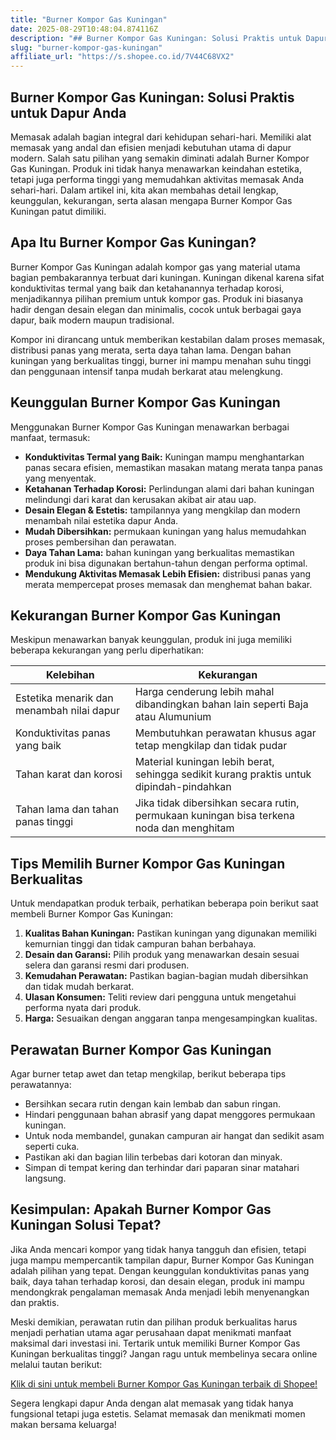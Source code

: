 ```yaml
---
title: "Burner Kompor Gas Kuningan"
date: 2025-08-29T10:48:04.874116Z
description: "## Burner Kompor Gas Kuningan: Solusi Praktis untuk Dapur Anda..."
slug: "burner-kompor-gas-kuningan"
affiliate_url: "https://s.shopee.co.id/7V44C68VX2"
---
```

## Burner Kompor Gas Kuningan: Solusi Praktis untuk Dapur Anda

Memasak adalah bagian integral dari kehidupan sehari-hari. Memiliki alat memasak yang andal dan efisien menjadi kebutuhan utama di dapur modern. Salah satu pilihan yang semakin diminati adalah Burner Kompor Gas Kuningan. Produk ini tidak hanya menawarkan keindahan estetika, tetapi juga performa tinggi yang memudahkan aktivitas memasak Anda sehari-hari. Dalam artikel ini, kita akan membahas detail lengkap, keunggulan, kekurangan, serta alasan mengapa Burner Kompor Gas Kuningan patut dimiliki.

## Apa Itu Burner Kompor Gas Kuningan?

Burner Kompor Gas Kuningan adalah kompor gas yang material utama bagian pembakarannya terbuat dari kuningan. Kuningan dikenal karena sifat konduktivitas termal yang baik dan ketahanannya terhadap korosi, menjadikannya pilihan premium untuk kompor gas. Produk ini biasanya hadir dengan desain elegan dan minimalis, cocok untuk berbagai gaya dapur, baik modern maupun tradisional.

Kompor ini dirancang untuk memberikan kestabilan dalam proses memasak, distribusi panas yang merata, serta daya tahan lama. Dengan bahan kuningan yang berkualitas tinggi, burner ini mampu menahan suhu tinggi dan penggunaan intensif tanpa mudah berkarat atau melengkung.

## Keunggulan Burner Kompor Gas Kuningan

Menggunakan Burner Kompor Gas Kuningan menawarkan berbagai manfaat, termasuk:

- **Konduktivitas Termal yang Baik:** Kuningan mampu menghantarkan panas secara efisien, memastikan masakan matang merata tanpa panas yang menyentak.
- **Ketahanan Terhadap Korosi:** Perlindungan alami dari bahan kuningan melindungi dari karat dan kerusakan akibat air atau uap.
- **Desain Elegan & Estetis:** tampilannya yang mengkilap dan modern menambah nilai estetika dapur Anda.
- **Mudah Dibersihkan:** permukaan kuningan yang halus memudahkan proses pembersihan dan perawatan.
- **Daya Tahan Lama:** bahan kuningan yang berkualitas memastikan produk ini bisa digunakan bertahun-tahun dengan performa optimal.
- **Mendukung Aktivitas Memasak Lebih Efisien:** distribusi panas yang merata mempercepat proses memasak dan menghemat bahan bakar.

## Kekurangan Burner Kompor Gas Kuningan

Meskipun menawarkan banyak keunggulan, produk ini juga memiliki beberapa kekurangan yang perlu diperhatikan:

| Kelebihan | Kekurangan |
|--------------|--------------|
| Estetika menarik dan menambah nilai dapur | Harga cenderung lebih mahal dibandingkan bahan lain seperti Baja atau Alumunium |
| Konduktivitas panas yang baik | Membutuhkan perawatan khusus agar tetap mengkilap dan tidak pudar |
| Tahan karat dan korosi | Material kuningan lebih berat, sehingga sedikit kurang praktis untuk dipindah-pindahkan |
| Tahan lama dan tahan panas tinggi | Jika tidak dibersihkan secara rutin, permukaan kuningan bisa terkena noda dan menghitam |

## Tips Memilih Burner Kompor Gas Kuningan Berkualitas

Untuk mendapatkan produk terbaik, perhatikan beberapa poin berikut saat membeli Burner Kompor Gas Kuningan:

1. **Kualitas Bahan Kuningan:** Pastikan kuningan yang digunakan memiliki kemurnian tinggi dan tidak campuran bahan berbahaya.
2. **Desain dan Garansi:** Pilih produk yang menawarkan desain sesuai selera dan garansi resmi dari produsen.
3. **Kemudahan Perawatan:** Pastikan bagian-bagian mudah dibersihkan dan tidak mudah berkarat.
4. **Ulasan Konsumen:** Teliti review dari pengguna untuk mengetahui performa nyata dari produk.
5. **Harga:** Sesuaikan dengan anggaran tanpa mengesampingkan kualitas.

## Perawatan Burner Kompor Gas Kuningan

Agar burner tetap awet dan tetap mengkilap, berikut beberapa tips perawatannya:

- Bersihkan secara rutin dengan kain lembab dan sabun ringan.
- Hindari penggunaan bahan abrasif yang dapat menggores permukaan kuningan.
- Untuk noda membandel, gunakan campuran air hangat dan sedikit asam seperti cuka.
- Pastikan aki dan bagian lilin terbebas dari kotoran dan minyak.
- Simpan di tempat kering dan terhindar dari paparan sinar matahari langsung.

## Kesimpulan: Apakah Burner Kompor Gas Kuningan Solusi Tepat?

Jika Anda mencari kompor yang tidak hanya tangguh dan efisien, tetapi juga mampu mempercantik tampilan dapur, Burner Kompor Gas Kuningan adalah pilihan yang tepat. Dengan keunggulan konduktivitas panas yang baik, daya tahan terhadap korosi, dan desain elegan, produk ini mampu mendongkrak pengalaman memasak Anda menjadi lebih menyenangkan dan praktis.

Meski demikian, perawatan rutin dan pilihan produk berkualitas harus menjadi perhatian utama agar perusahaan dapat menikmati manfaat maksimal dari investasi ini. Tertarik untuk memiliki Burner Kompor Gas Kuningan berkualitas tinggi? Jangan ragu untuk membelinya secara online melalui tautan berikut:

[Klik di sini untuk membeli Burner Kompor Gas Kuningan terbaik di Shopee!](https://s.shopee.co.id/7V44C68VX2)

Segera lengkapi dapur Anda dengan alat memasak yang tidak hanya fungsional tetapi juga estetis. Selamat memasak dan menikmati momen makan bersama keluarga!